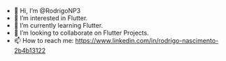 - 👋 Hi, I’m @RodrigoNP3
- 👀 I’m interested in Flutter.
- 🌱 I’m currently learning Flutter.
- 💞️ I’m looking to collaborate on Flutter Projects.
- 📫 How to reach me: https://www.linkedin.com/in/rodrigo-nascimento-2b4b13122



